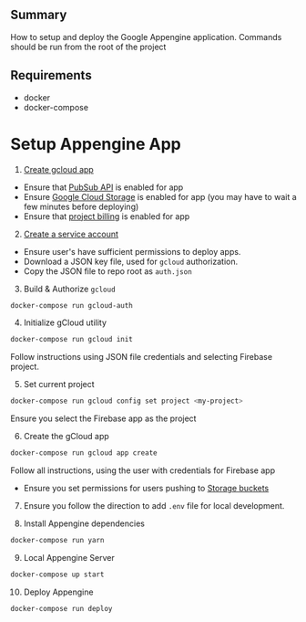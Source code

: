 ## Summary

How to setup and deploy the Google Appengine application. Commands should be run from the root of the project

## Requirements

- docker
- docker-compose

# Setup Appengine App

1. [Create gcloud app](https://console.cloud.google.com/flows/enableapi?apiid=pubsub&redirect=https://console.cloud.google.com)

- Ensure that [PubSub API](https://console.cloud.google.com/apis/api/pubsub.googleapis.com/overview) is enabled for app
- Ensure [Google Cloud Storage](https://console.cloud.google.com/apis/library/storage-component.googleapis.com?q=storage&id=466e130e-03f7-4da9-965c-10f7e2cf0bd1) is enabled for app (you may have to wait a few minutes before deploying)
- Ensure that [project billing](https://support.google.com/cloud/answer/6293499#enable-billing) is enabled for app

2. [Create a service account](https://console.cloud.google.com/iam-admin/serviceaccounts)

- Ensure user's have sufficient permissions to deploy apps.
- Download a JSON key file, used for `gcloud` authorization.
- Copy the JSON file to repo root as `auth.json`

3. Build & Authorize `gcloud`

```sh
docker-compose run gcloud-auth
```

4. Initialize gCloud utility

```sh
docker-compose run gcloud init
```

Follow instructions using JSON file credentials and selecting Firebase project.

5. Set current project

```sh
docker-compose run gcloud config set project <my-project>
```

Ensure you select the Firebase app as the project

6. Create the gCloud app

```sh
docker-compose run gcloud app create
```

Follow all instructions, using the user with credentials for Firebase app

- Ensure you set permissions for users pushing to [Storage buckets](https://console.cloud.google.com/storage/browser)

7. Ensure you follow the direction to add `.env` file for local development.

8. Install Appengine dependencies

```sh
docker-compose run yarn
```

9. Local Appengine Server

```sh
docker-compose up start
```

10. Deploy Appengine

```sh
docker-compose run deploy
```
